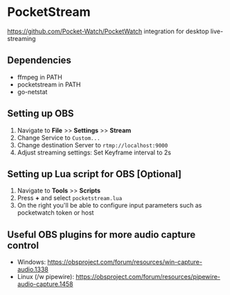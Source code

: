 # PocketStream

https://github.com/Pocket-Watch/PocketWatch integration for desktop live-streaming

## Dependencies
 - ffmpeg in PATH
 - pocketstream in PATH
 - go-netstat

## Setting up OBS
1. Navigate to **File** >> **Settings** >> **Stream**
2. Change Service to `Custom...`
3. Change destination Server to `rtmp://localhost:9000`
4. Adjust streaming settings: Set Keyframe interval to 2s

## Setting up Lua script for OBS [Optional]
1. Navigate to **Tools** >> **Scripts**
2. Press **+** and select `pocketstream.lua`
3. On the right you'll be able to configure input parameters such as pocketwatch token or host

## Useful OBS plugins for more audio capture control
 - Windows: https://obsproject.com/forum/resources/win-capture-audio.1338
 - Linux (/w pipewire): https://obsproject.com/forum/resources/pipewire-audio-capture.1458